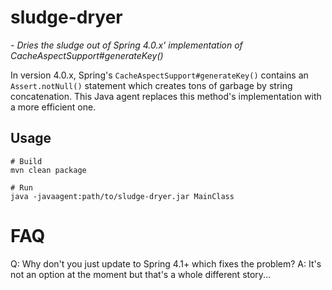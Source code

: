 # sludge-dryer
*- Dries the sludge out of Spring 4.0.x' implementation of CacheAspectSupport#generateKey()*

In version 4.0.x, Spring's `CacheAspectSupport#generateKey()` contains an `Assert.notNull()` statement which creates
tons of garbage by string concatenation. This Java agent replaces this method's implementation with a more efficient one.  

## Usage

    # Build
    mvn clean package
    
    # Run
    java -javaagent:path/to/sludge-dryer.jar MainClass
    
# FAQ
Q: Why don't you just update to Spring 4.1+ which fixes the problem?
A: It's not an option at the moment but that's a whole different story...